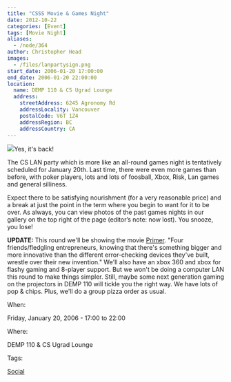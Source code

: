 ```yaml
---
title: "CSSS Movie & Games Night"
date: 2012-10-22
categories: [Event]
tags: [Movie Night]
aliases:
  - /node/364
author: Christopher Head
images:
  - /files/lanpartysign.png
start_date: 2006-01-20 17:00:00
end_date: 2006-01-20 22:00:00
location:
  name: DEMP 110 & CS Ugrad Lounge
  address:
    streetAddress: 6245 Agronomy Rd
    addressLocality: Vancouver
    postalCode: V6T 1Z4
    addressRegion: BC
    addressCountry: CA
---
```


![](/files/lanpartysign.png)Yes, it's back!

The CS LAN party which is more like an all-round games night is tentatively scheduled for January 20th. Last time, there were even more games than before, with poker players, lots and lots of foosball, Xbox, Risk, Lan games and general silliness.

Expect there to be satisfying nourishment (for a very reasonable price) and a break at just the point in the term where you begin to want for it to be over. As always, you can view photos of the past games nights in our gallery on the top right of the page (editor’s note: now lost). You snooze, you lose!

**UPDATE:** This round we'll be showing the movie [Primer](https://www.imdb.com/title/tt0390384/). "Four friends/fledgling entrepreneurs, knowing that there's something bigger and more innovative than the different error-checking devices they've built, wrestle over their new invention." We'll also have an xbox 360 and xbox for flashy gaming and 8-player support. But we won't be doing a computer LAN this round to make things simpler. Still, maybe some next generation gaming on the projectors in DEMP 110 will tickle you the right way. We have lots of pop & chips. Plus, we'll do a group pizza order as usual.

When:

Friday, January 20, 2006 - 17:00 to 22:00

Where:

DEMP 110 & CS Ugrad Lounge

Tags:

[Social](/social)
